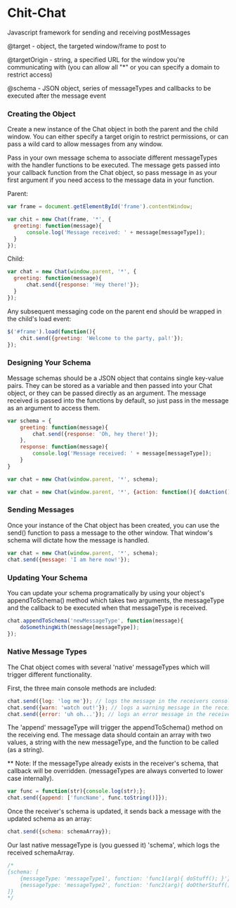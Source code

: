 # Chit-Chat
Javascript framework for sending and receiving postMessages

@target - object, the targeted window/frame to post to

@targetOrigin - string, a specified URL for the window you're communicating with 
(you can allow all "\*" or you can specify a domain to restrict access)
              
@schema - JSON object, series of messageTypes and callbacks to be executed after the message event

### Creating the Object
Create a new instance of the Chat object in both the parent and the child window.
You can either specify a target origin to restrict permissions, or can pass a wild card to allow messages from any window.

Pass in your own message schema to associate different messageTypes with the handler functions to be executed. The message gets passed
into your callback function from the Chat object, so pass message in as your first argument if you need access to the message data in 
your function.

Parent:
```javascript
var frame = document.getElementById('frame').contentWindow;

var chit = new Chat(frame, '*', {
  greeting: function(message){
      console.log('Message received: ' + message[messageType]);
  }
});
```

Child:
```javascript
var chat = new Chat(window.parent, '*', {
  greeting: function(message){
      chat.send({response: 'Hey there!'});
  }
});
```
Any subsequent messaging code on the parent end should be wrapped in the child's load event:
```javascript
$('#frame').load(function(){
    chit.send({greeting: 'Welcome to the party, pal!'});
});
```

### Designing Your Schema
Message schemas should be a JSON object that contains single key-value pairs. They can be stored as a variable and then passed into
your Chat object, or they can be passed directly as an argument. The message received is passed into the functions by default, so just
pass in the message as an argument to access them.
```javascript
var schema = {
    greeting: function(message){
        chat.send({response: 'Oh, hey there!'});
    },
    response: function(message){
        console.log('Message received: ' + message[messageType]);
    }
}

var chat = new Chat(window.parent, '*', schema);
```
```javascript
var chat = new Chat(window.parent, '*', {action: function(){ doAction(); }});
```

### Sending Messages
Once your instance of the Chat object has been created, you can use the send() function to pass a message to the other window.
That window's schema will dictate how the message is handled.
```javascript
var chat = new Chat(window.parent, '*', schema);
chat.send({message: 'I am here now!'});
```

### Updating Your Schema
You can update your schema programatically by using your object's appendToSchema() method which takes two arguments, the
messageType and the callback to be executed when that messageType is received.
```javascript
chat.appendToSchema('newMessageType', function(message){
    doSomethingWith(message[messageType]);
});
```

### Native Message Types
The Chat object comes with several 'native' messageTypes which will trigger different functionality.

First, the three main console methods are included:
```javascript
chat.send({log: 'log me'}); // logs the message in the receivers console
chat.send({warn: 'watch out!'}); // logs a warning message in the receivers console
chat.send({error: 'uh oh...'}); // logs an error message in the receivers console
```

The 'append' messageType will trigger the appendToSchema() method on the receiving end. 
The message data should contain an array with two values, a string with the new messageType, and the function 
to be called (as a string).

** Note: If the messageType already exists in the receiver's schema, that callback will be overridden. (messageTypes are always
converted to lower case internally).
```javascript
var func = function(str){console.log(str);};
chat.send({append: ['funcName', func.toString()]});
```

Once the receiver's schema is updated, it sends back a message with the updated schema as an array:
```javascript
chat.send({schema: schemaArray});
```

Our last native messageType is (you guessed it) 'schema', which logs the received schemaArray.
```javascript
/* 
{schema: [
    {messageType: 'messageType1', function: 'func1(arg){ doStuff(); }'},
    {messageType: 'messageType2', function: 'func2(arg){ doOtherStuff(); }'}
]}
*/
```
